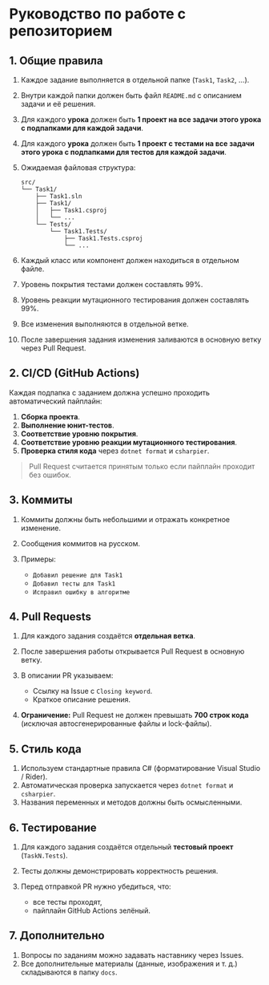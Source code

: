 # Руководство по работе с репозиторием

## 1. Общие правила

1. Каждое задание выполняется в отдельной папке (`Task1`, `Task2`, …).
2. Внутри каждой папки должен быть файл `README.md` с описанием задачи и её решения.
3. Для каждого **урока** должен быть **1 проект на все задачи этого урока с подпапками для каждой задачи**.
4. Для каждого **урока** должен быть **1 проект с тестами на все задачи этого урока с подпапками для тестов для каждой задачи**.
5. Ожидаемая файловая структура:

   ```plaintext
   src/
   └── Task1/
       ├── Task1.sln
       ├── Task1/
       │   ├── Task1.csproj
       │   └── ...
       └── Tests/
           └── Task1.Tests/
               ├── Task1.Tests.csproj
               └── ...
   ```
6. Каждый класс или компонент должен находиться в отдельном файле.
7. Уровень покрытия тестами должен составлять 99%.
8. Уровень реакции мутационного тестирования должен составлять 99%.
9. Все изменения выполняются в отдельной ветке.
10. После завершения задания изменения заливаются в основную ветку через Pull Request.

## 2. CI/CD (GitHub Actions)

Каждая подпапка с заданием должна успешно проходить автоматический пайплайн:

1. **Сборка проекта**.
2. **Выполнение юнит-тестов**.
3. **Соответствие уровню покрытия**.
4. **Соответствие уровню реакции мутационного тестирования**.
5. **Проверка стиля кода** через `dotnet format` и `csharpier`.

> Pull Request считается принятым только если пайплайн проходит без ошибок.

## 3. Коммиты

1. Коммиты должны быть небольшими и отражать конкретное изменение.
2. Сообщения коммитов на русском.
3. Примеры:

   * `Добавил решение для Task1`
   * `Добавил тесты для Task1`
   * `Исправил ошибку в алгоритме`

## 4. Pull Requests

1. Для каждого задания создаётся **отдельная ветка**.
2. После завершения работы открывается Pull Request в основную ветку.
3. В описании PR указываем:

   * Ссылку на Issue с `Closing keyword`.
   * Краткое описание решения.
4. **Ограничение:** Pull Request не должен превышать **700 строк кода** (исключая автосгенерированные файлы и lock-файлы).

## 5. Стиль кода

1. Используем стандартные правила C# (форматирование Visual Studio / Rider).
2. Автоматическая проверка запускается через `dotnet format` и `csharpier`.
3. Названия переменных и методов должны быть осмысленными.

## 6. Тестирование

1. Для каждого задания создаётся отдельный **тестовый проект** (`TaskN.Tests`).
2. Тесты должны демонстрировать корректность решения.
3. Перед отправкой PR нужно убедиться, что:

   * все тесты проходят,
   * пайплайн GitHub Actions зелёный.

## 7. Дополнительно

1. Вопросы по заданиям можно задавать наставнику через Issues.
2. Все дополнительные материалы (данные, изображения и т. д.) складываются в папку `docs`.
